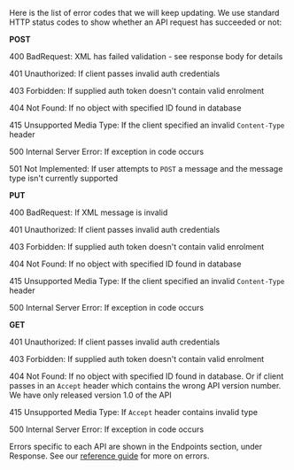 Here is the list of error codes that we will keep updating.
We use standard HTTP status codes to show whether an API request has succeeded or not:

**POST**

400 BadRequest: XML has failed validation - see response body for details

401 Unauthorized: If client passes invalid auth credentials

403 Forbidden: If supplied auth token doesn't contain valid enrolment

404 Not Found: If no object with specified ID found in database

415 Unsupported Media Type: If the client specified an invalid ``Content-Type`` header

500 Internal Server Error: If exception in code occurs

501 Not Implemented: If user attempts to ``POST`` a message and the message type isn't currently supported

**PUT**

400 BadRequest: If XML message is invalid

401 Unauthorized: If client passes invalid auth credentials

403 Forbidden: If supplied auth token doesn't contain valid enrolment

404 Not Found: If no object with specified ID found in database

415 Unsupported Media Type: If the client specified an invalid ``Content-Type`` header

500 Internal Server Error: If exception in code occurs

**GET**

401 Unauthorized: If client passes invalid auth credentials

403 Forbidden: If supplied auth token doesn't contain valid enrolment

404 Not Found: If no object with specified ID found in database. Or if client passes in an ``Accept`` header which contains the wrong API version number. We have only released version 1.0 of the API

415 Unsupported Media Type: If ``Accept`` header contains invalid type

500 Internal Server Error: If exception in code occurs


Errors specific to each API are shown in the Endpoints section, under Response.
See our [reference guide](https://developer.service.hmrc.gov.uk/api-documentation/docs/reference-guide#errors) for more on errors.
